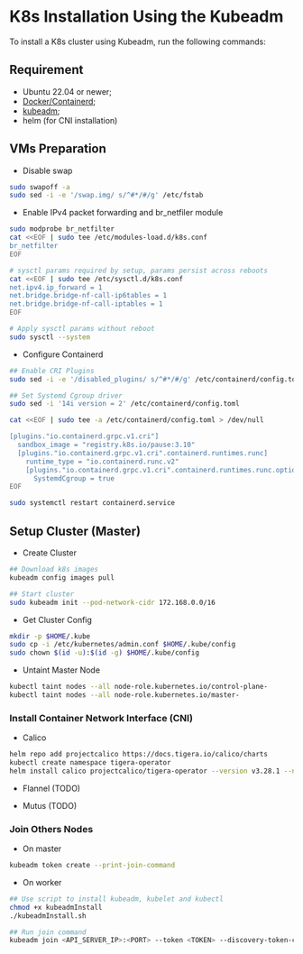# K8s Installation Using the Kubeadm

To install a K8s cluster using Kubeadm, run the following commands:

## Requirement

- Ubuntu 22.04 or newer;
- [Docker/Containerd](/scripts/dockerInstall.sh);
- [kubeadm](/scripts/kubeadmInstall.sh);
- helm (for CNI installation)

## VMs Preparation

- Disable swap

```sh
sudo swapoff -a
sudo sed -i -e '/swap.img/ s/^#*/#/g' /etc/fstab
```

- Enable IPv4 packet forwarding and br_netfiler module

```sh
sudo modprobe br_netfilter
cat <<EOF | sudo tee /etc/modules-load.d/k8s.conf
br_netfilter
EOF

# sysctl params required by setup, params persist across reboots
cat <<EOF | sudo tee /etc/sysctl.d/k8s.conf
net.ipv4.ip_forward = 1
net.bridge.bridge-nf-call-ip6tables = 1
net.bridge.bridge-nf-call-iptables = 1
EOF

# Apply sysctl params without reboot
sudo sysctl --system
```

- Configure Containerd

```sh
## Enable CRI Plugins
sudo sed -i -e '/disabled_plugins/ s/^#*/#/g' /etc/containerd/config.toml

## Set Systemd Cgroup driver
sudo sed -i '14i version = 2' /etc/containerd/config.toml

cat <<EOF | sudo tee -a /etc/containerd/config.toml > /dev/null

[plugins."io.containerd.grpc.v1.cri"]
  sandbox_image = "registry.k8s.io/pause:3.10"
  [plugins."io.containerd.grpc.v1.cri".containerd.runtimes.runc]
    runtime_type = "io.containerd.runc.v2"
    [plugins."io.containerd.grpc.v1.cri".containerd.runtimes.runc.options]
      SystemdCgroup = true
EOF

sudo systemctl restart containerd.service
```

## Setup Cluster (Master)

- Create Cluster 

```sh
## Download k8s images
kubeadm config images pull

## Start cluster
sudo kubeadm init --pod-network-cidr 172.168.0.0/16
```

- Get Cluster Config

```sh
mkdir -p $HOME/.kube
sudo cp -i /etc/kubernetes/admin.conf $HOME/.kube/config
sudo chown $(id -u):$(id -g) $HOME/.kube/config
```

- Untaint Master Node

```sh
kubectl taint nodes --all node-role.kubernetes.io/control-plane-
kubectl taint nodes --all node-role.kubernetes.io/master-
```

### Install Container Network Interface (CNI)

- Calico

```sh
helm repo add projectcalico https://docs.tigera.io/calico/charts
kubectl create namespace tigera-operator
helm install calico projectcalico/tigera-operator --version v3.28.1 --namespace tigera-operator
```

- Flannel (TODO)

- Mutus (TODO)

### Join Others Nodes

- On master

```sh
kubeadm token create --print-join-command
```

- On worker

```sh
## Use script to install kubeadm, kubelet and kubectl
chmod +x kubeadmInstall
./kubeadmInstall.sh

## Run join command
kubeadm join <API_SERVER_IP>:<PORT> --token <TOKEN> --discovery-token-ca-cert-hash sha256:<HASH>
```
